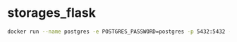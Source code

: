 # storages_flask

```bash
docker run --name postgres -e POSTGRES_PASSWORD=postgres -p 5432:5432 -d postgres
```